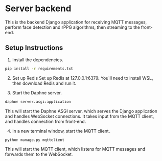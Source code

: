 # Server backend
This is the backend Django application for receiving MQTT messages, perform face detection and rPPG algorithms, then streaming to the front-end.

## Setup Instructions

1. Install the dependencies.

```bash
pip install -r requirements.txt
```

2. Set up Redis
   Set up Redis at 127.0.0.1:6379. You'll need to install WSL, then download Redis and run it.

4. Start the Daphne server.

```bash
daphne server.asgi:application
```

This will start the Daphne ASGI server, which serves the Django application and handles WebSocket connections. It takes input from the MQTT client, and handles connection from front-end.

4. In a new terminal window, start the MQTT client.

```bash
python manage.py mqttclient
```

This will start the MQTT client, which listens for MQTT messages and forwards them to the WebSocket.
